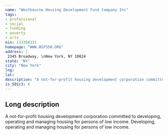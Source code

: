 ```yaml
---
name: "Westbourne Housing Development Fund Company Inc"
tags:
- professional
- social
- funding
- poverty
- arts
ein: 133394231
homepage: "WWW.WSFSSH.ORG"
address: |
 2345 Broadway, \nNew York, NY 10024
state: "NY"
city: "New York"
lng: 
lat: 
description: "A not-for-profit housing development corporation committed to developing, operating and managing housing for persons of low income. "
is_501c3: X
---
```


## Long description

A not-for-profit housing development corporation committed to developing, operating and managing housing for persons of low income. Developing, operating and managing housing for persons of low income. 
